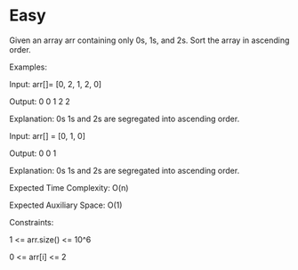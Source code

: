 # Easy

Given an array arr containing only 0s, 1s, and 2s. Sort the array in ascending order.

Examples:

Input: arr[]= [0, 2, 1, 2, 0]

Output: 0 0 1 2 2

Explanation: 0s 1s and 2s are segregated into ascending order.

Input: arr[] = [0, 1, 0]

Output: 0 0 1

Explanation: 0s 1s and 2s are segregated into ascending order.

Expected Time Complexity: O(n)

Expected Auxiliary Space: O(1)

Constraints:

1 <= arr.size() <= 10^6

0 <= arr[i] <= 2
